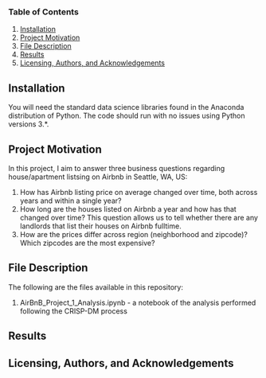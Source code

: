 ### Table of Contents

  1. [Installation](#installation)
  2. [Project Motivation](#motivation)
  3. [File Description](#files)
  4. [Results](#results)
  5. [Licensing, Authors, and Acknowledgements](#licensing)
  
## Installation <a name = "installation"></a>

You will need the standard data science libraries found in the Anaconda distribution of Python. The code should run with no issues using Python versions 3.*.

## Project Motivation <a name = "motivation"></a>
In this project, I aim to answer three business questions regarding house/apartment listsing on Airbnb in Seattle, WA, US: 
1. How has Airbnb listing price on average changed over time, both across years and within a single year? 
2. How long are the houses listed on Airbnb a year and how has that changed over time? This question allows us to tell whether there are any landlords that list their houses on Airbnb fulltime. 
3. How are the prices differ across region (neighborhood and zipcode)? Which zipcodes are the most expensive?

## File Description <a name = "files"></a>
The following are the files available in this repository:

1. AirBnB_Project_1_Analysis.ipynb - a notebook of the analysis performed following the CRISP-DM process


## Results <a name = "results"></a>

## Licensing, Authors, and Acknowledgements <a name = "licensing"></a>
  
  
  
  
